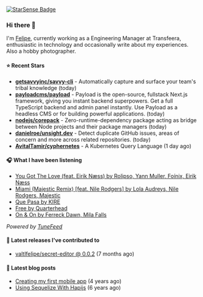 <a href="https://starsense.app/developer-types" target="_blank"><img src="https://starsense.app/api/badge/?user=valtlfelipe" alt="StarSense Badge"></a>

### Hi there 👋

I'm [Felipe](https://felipevm.com), currently working as a Engineering Manager at Transfeera, enthusiastic in technology and occasionally write about my experiences. Also a hobby photographer.

#### ⭐ Recent Stars
- **[getsavvyinc/savvy-cli](https://github.com/getsavvyinc/savvy-cli)** - Automatically capture and surface your team&#39;s tribal knowledge (today)
- **[payloadcms/payload](https://github.com/payloadcms/payload)** - Payload is the open-source, fullstack Next.js framework, giving you instant backend superpowers. Get a full TypeScript backend and admin panel instantly. Use Payload as a headless CMS or for building powerful applications. (today)
- **[nodejs/corepack](https://github.com/nodejs/corepack)** - Zero-runtime-dependency package acting as bridge between Node projects and their package managers (today)
- **[danielroe/unsight.dev](https://github.com/danielroe/unsight.dev)** - Detect duplicate GitHub issues, areas of concern and more across related repositories. (today)
- **[AvitalTamir/cyphernetes](https://github.com/AvitalTamir/cyphernetes)** - A Kubernetes Query Language (1 day ago)

#### 🎧 What I have been listening
- [You Got The Love (feat. Eirik Næss) by Rolipso, Yann Muller, Foínix, Eirik Næss](https://open.spotify.com/track/26GJ5EQmQX0vRALciyJAj6)
- [Miami (Majestic Remix) [feat. Nile Rodgers] by Lola Audreys, Nile Rodgers, Majestic](https://open.spotify.com/track/1s3dWckcSSRVdsXCxeMe8d)
- [Que Pasa by KIRE](https://open.spotify.com/track/1f4InXEVAz3D4zI9ZpyN4t)
- [Free by Quarterhead](https://open.spotify.com/track/7e50aVJ3Zpgrk1cpM9Rg3P)
- [On &amp; On by Ferreck Dawn, Mila Falls](https://open.spotify.com/track/6q8lkavDM3yhk7PXdRK3me)

_Powered by [TuneFeed](https://tunefeed.app?ref=valtlfelipe-gh-profile)_ 

#### 🚀 Latest releases I've contributed to


- [valtlfelipe/secret-editor @ 0.0.2](https://github.com/valtlfelipe/secret-editor/releases/tag/0.0.2) (7 months ago)

#### 📄 Latest blog posts
- [Creating my first mobile app](https://felipevm.com/posts/creating-my-first-mobile-app/) (4 years ago)
- [Using Sequelize With Hapijs](https://felipevm.com/posts/using-sequelize-with-hapijs/) (6 years ago)
